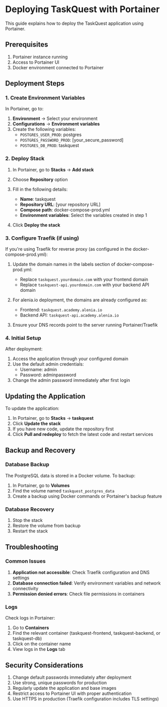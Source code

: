 # Deploying TaskQuest with Portainer

This guide explains how to deploy the TaskQuest application using Portainer.

## Prerequisites

1. Portainer instance running
2. Access to Portainer UI
3. Docker environment connected to Portainer

## Deployment Steps

### 1. Create Environment Variables

In Portainer, go to:
1. **Environment** → Select your environment
2. **Configurations** → **Environment variables**
3. Create the following variables:
   - `POSTGRES_USER_PROD`: postgres
   - `POSTGRES_PASSWORD_PROD`: [your_secure_password]
   - `POSTGRES_DB_PROD`: taskquest

### 2. Deploy Stack

1. In Portainer, go to **Stacks** → **Add stack**
2. Choose **Repository** option
3. Fill in the following details:
   - **Name**: taskquest
   - **Repository URL**: [your repository URL]
   - **Compose path**: docker-compose-prod.yml
   - **Environment variables**: Select the variables created in step 1

4. Click **Deploy the stack**

### 3. Configure Traefik (if using)

If you're using Traefik for reverse proxy (as configured in the docker-compose-prod.yml):

1. Update the domain names in the labels section of docker-compose-prod.yml:
   - Replace `taskquest.yourdomain.com` with your frontend domain
   - Replace `taskquest-api.yourdomain.com` with your backend API domain

2. For alenia.io deployment, the domains are already configured as:
   - Frontend: `taskquest.academy.alenia.io`
   - Backend API: `taskquest-api.academy.alenia.io`

3. Ensure your DNS records point to the server running Portainer/Traefik

### 4. Initial Setup

After deployment:

1. Access the application through your configured domain
2. Use the default admin credentials:
   - Username: admin
   - Password: adminpassword
3. Change the admin password immediately after first login

## Updating the Application

To update the application:

1. In Portainer, go to **Stacks** → **taskquest**
2. Click **Update the stack**
3. If you have new code, update the repository first
4. Click **Pull and redeploy** to fetch the latest code and restart services

## Backup and Recovery

### Database Backup

The PostgreSQL data is stored in a Docker volume. To backup:

1. In Portainer, go to **Volumes**
2. Find the volume named `taskquest_postgres_data`
3. Create a backup using Docker commands or Portainer's backup feature

### Database Recovery

1. Stop the stack
2. Restore the volume from backup
3. Restart the stack

## Troubleshooting

### Common Issues

1. **Application not accessible**: Check Traefik configuration and DNS settings
2. **Database connection failed**: Verify environment variables and network connectivity
3. **Permission denied errors**: Check file permissions in containers

### Logs

Check logs in Portainer:
1. Go to **Containers**
2. Find the relevant container (taskquest-frontend, taskquest-backend, or taskquest-db)
3. Click on the container name
4. View logs in the **Logs** tab

## Security Considerations

1. Change default passwords immediately after deployment
2. Use strong, unique passwords for production
3. Regularly update the application and base images
4. Restrict access to Portainer UI with proper authentication
5. Use HTTPS in production (Traefik configuration includes TLS settings)